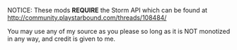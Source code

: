 NOTICE: These mods **REQUIRE** the Storm API which can be found at http://community.playstarbound.com/threads/108484/

You may use any of my source as you please so long as it is NOT monotized in any way, and credit is given to me.
